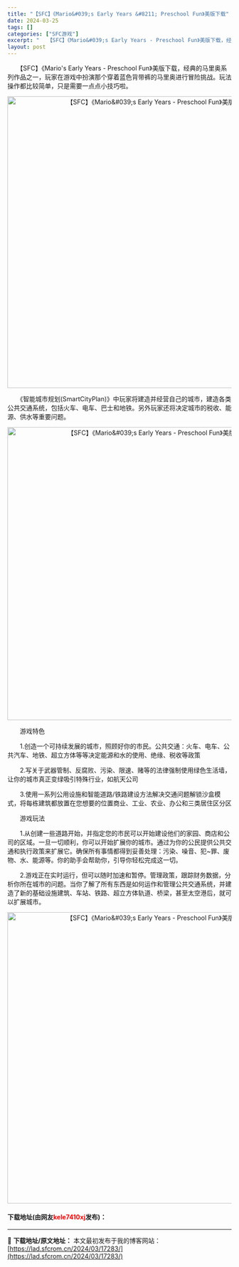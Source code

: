 ```yaml
---
title: "【SFC】《Mario&#039;s Early Years &#8211; Preschool Fun》美版下载"
date: 2024-03-25
tags: []
categories: ["SFC游戏"]
excerpt: "　　【SFC】《Mario&#039;s Early Years - Preschool Fun》美版下载，经典的马里奥系列作品之一，玩家在游戏中扮演那个穿着蓝色背带裤的马里奥进行冒险挑战。玩法操作都比较简单，只是需要一点点小技巧啦。 　　《智能城市规划(SmartCityPlan)》中玩家将建造并经&hellip;"
layout: post
---
```


 <p>　　【SFC】《Mario&#39;s Early Years - Preschool Fun》美版下载，经典的马里奥系列作品之一，玩家在游戏中扮演那个穿着蓝色背带裤的马里奥进行冒险挑战。玩法操作都比较简单，只是需要一点点小技巧啦。</p> <p align="center"><img align="" border="0" src="https://lad.sfcrom.cn/wp-content/uploads/2024/03/20240325_6600c06e9624c.png" width="656" alt="【SFC】《Mario&amp;#039;s Early Years - Preschool Fun》美版下载" /></p> <p>　　《智能城市规划(SmartCityPlan)》中玩家将建造并经营自己的城市，建造各类公共交通系统，包括火车、电车、巴士和地铁。另外玩家还将决定城市的税收、能源、供水等重要问题。</p> <p align="center"><img align="" border="0" src="https://lad.sfcrom.cn/wp-content/uploads/2024/03/20240325_6600c0704332c.png" width="659" alt="【SFC】《Mario&amp;#039;s Early Years - Preschool Fun》美版下载" /></p> <p>　　游戏特色</p> <p>　　1.创造一个可持续发展的城市，照顾好你的市民。公共交通：火车、电车、公共汽车、地铁、超立方体等等决定能源和水的使用、绝缘、税收等政策</p> <p>　　2.写关于武器管制、反腐败、污染、限速、赌等的法律强制使用绿色生活墙，让你的城市真正变绿吸引特殊行业，如航天公司</p> <p>　　3.使用一系列公用设施和智能道路/铁路建设方法解决交通问题解锁沙盒模式，将每栋建筑都放置在您想要的位置商业、工业、农业、办公和三类居住区分区</p> <p>　　游戏玩法</p> <p>　　1.从创建一些道路开始，并指定您的市民可以开始建设他们的家园、商店和公司的区域。一旦一切顺利，你可以开始扩展你的城市。通过为你的公民提供公共交通和执行政策来扩展它。确保所有事情都得到妥善处理：污染、噪音、犯~罪、废物、水、能源等。你的助手会帮助你，引导你轻松完成这一切。</p> <p>　　2.游戏正在实时运行，但可以随时加速和暂停。管理政策，跟踪财务数据，分析你所在城市的问题。当你了解了所有东西是如何运作和管理公共交通系统，并建造了新的基础设施建筑、车站、铁路、超立方体轨道、桥梁，甚至太空港后，就可以扩展城市。</p> <p align="center"><img align="" border="0" src="https://lad.sfcrom.cn/wp-content/uploads/2024/03/20240325_6600c07206d12.png" width="655" alt="【SFC】《Mario&amp;#039;s Early Years - Preschool Fun》美版下载" /></p> <p><h4>下载地址(由网友<font color="red">kele7410xj</font>发布)：</h4></p> 

---
📖 **下载地址/原文地址：** 本文最初发布于我的博客网站：[https://lad.sfcrom.cn/2024/03/17283/](https://lad.sfcrom.cn/2024/03/17283/)
